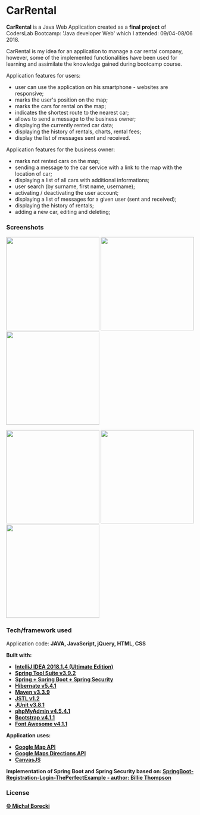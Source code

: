 # CarRental

**CarRental** is a Java Web Application created as a <b>final project</b> of CodersLab Bootcamp: 'Java developer Web' which I attended: 09/04-08/06 2018.

CarRental is my idea for an application to manage a car rental company, however, some of the implemented functionalities have been used for learning and assimilate the knowledge gained during bootcamp course.


Application features for users:
- user can use the application on his smartphone - websites are responsive;
- marks the user's position on the map;
- marks the cars for rental on the map;
- indicates the shortest route to the nearest car;
- allows to send a message to the business owner;
- displaying the currently rented car data;
- displaying the history of rentals, charts, rental fees;
- display the list of messages sent and received.


Application features for the business owner:
- marks not rented cars on the map;
- sending a message to the car service with a link to the map with the location of car;
- displaying a list of all cars with additional informations;
- user search (by surname, first name, username);
- activating / deactivating the user account;
- displaying a list of messages for a given user (sent and received);
- displaying the history of rentals;
- adding a new car, editing and deleting;


### Screenshots
<img src="https://i.imgur.com/Vqnovca.png" width="250" />  <img src="https://i.imgur.com/MG1XwAn.png" width="250" />  <img src="https://i.imgur.com/gXyjrwz.png" width="250" />

<img src="https://i.imgur.com/5AHxbCU.png" width="250" />  <img src="https://i.imgur.com/kSPP699.png" width="250" />  <img src="https://i.imgur.com/Ny8iZEd.png" width="250" />


### Tech/framework used 

Application code: <b>JAVA, JavaScript, jQuery, HTML, CSS<b>

<b>Built with:<b>
- [IntelliJ IDEA 2018.1.4 (Ultimate Edition)](https://www.jetbrains.com/idea/)
- [Spring Tool Suite v3.9.2](https://spring.io/tools/sts/all)
- [Spring + Spring Boot + Spring Security](https://spring.io/)
- [Hibernate v5.4.1](http://hibernate.org/)
- [Maven v3.3.9](https://maven.apache.org)
- [JSTL v1.2](https://javaee.github.io/jstl-api/)
- [JUnit v3.8.1](https://junit.org/junit5/)
- [phpMyAdmin v4.5.4.1](https://www.phpmyadmin.net/)
- [Bootstrap v4.1.1](http://getbootstrap.com)
- [Font Awesome v4.1.1](https://fontawesome.com/)

Application uses:
- [Google Map API](https://developers.google.com/maps/documentation/javascript/tutorial)
- [Google Maps Directions API](https://developers.google.com/maps/documentation/directions/start)
- [CanvasJS](https://canvasjs.com/)

Implementation of Spring Boot and Spring Security based on: [SpringBoot-Registration-Login-ThePerfectExample - author: Billie Thompson](https://github.com/PanagiotisDrakatos/SpringBoot-Registration-Login-ThePerfectExample)


### License

[© Michał Borecki](https://github.com/MichalBorecki)


